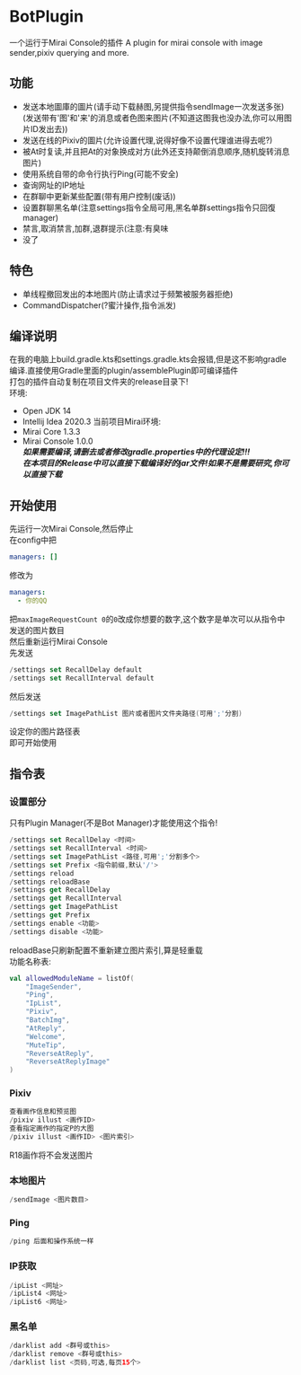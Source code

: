 # BotPlugin
一个运行于Mirai Console的插件
A plugin for mirai console with image sender,pixiv querying and more.
## 功能
* 发送本地圖庫的圖片(请手动下载赫图,另提供指令sendImage一次发送多张)(发送带有'图'和'来'的消息或者色图来图片(不知道这图我也没办法,你可以用图片ID发出去))
* 发送在线的Pixiv的圖片(允许设置代理,说得好像不设置代理谁进得去呢?)
* 被At时复读,并且把At的对象换成对方(此外还支持颠倒消息顺序,随机旋转消息图片)
* 使用系统自带的命令行执行Ping(可能不安全)
* 查询网址的IP地址
* 在群聊中更新某些配置(带有用户控制(废话))
* 设置群聊黑名单(注意settings指令全局可用,黑名单群settings指令只回復manager)
* 禁言,取消禁言,加群,退群提示(注意:有臭味
* 没了
## 特色
* 单线程撤回发出的本地图片(防止请求过于频繁被服务器拒绝)
* CommandDispatcher(?蜜汁操作,指令派发)
## 编译说明
在我的电脑上build.gradle.kts和settings.gradle.kts会报错,但是这不影响gradle编译.直接使用Gradle里面的plugin/assemblePlugin即可编译插件   
打包的插件自动复制在项目文件夹的release目录下!    
环境:
* Open JDK 14
* Intellij Idea 2020.3
当前项目Mirai环境:
* Mirai Core 1.3.3
* Mirai Console 1.0.0   
***如果需要编译,请删去或者修改gradle.properties中的代理设定!!!***   
***在本项目的Release中可以直接下载编译好的jar文件!如果不是需要研究,你可以直接下载***
## 开始使用
先运行一次Mirai Console,然后停止   
在config中把   
```yml
managers: []
```
修改为
```yml
managers:
  - 你的QQ
```
把`maxImageRequestCount 0`的`0`改成你想要的数字,这个数字是单次可以从指令中发送的图片数目    
然后重新运行Mirai Console   
先发送   
```Kotlin
/settings set RecallDelay default
/settings set RecallInterval default
```
然后发送
```Kotlin
/settings set ImagePathList 图片或者图片文件夹路径(可用';'分割)
```
设定你的图片路径表   
即可开始使用   
## 指令表
### 设置部分
只有Plugin Manager(不是Bot Manager)才能使用这个指令!
```Kotlin
/settings set RecallDelay <时间>
/settings set RecallInterval <时间>
/settings set ImagePathList <路径,可用';'分割多个>
/settings set Prefix <指令前缀,默认'/'>
/settings reload
/settings reloadBase
/settings get RecallDelay
/settings get RecallInterval
/settings get ImagePathList
/settings get Prefix
/settings enable <功能>
/settings disable <功能>
```
reloadBase只刷新配置不重新建立图片索引,算是轻重载    
功能名称表:
```Kotlin
val allowedModuleName = listOf(
    "ImageSender",
    "Ping",
    "IpList",
    "Pixiv",
    "BatchImg",
    "AtReply",
    "Welcome",
    "MuteTip",
    "ReverseAtReply",
    "ReverseAtReplyImage"
)
```
### Pixiv
```Kotlin
查看画作信息和预览图
/pixiv illust <画作ID>
查看指定画作的指定P的大图
/pixiv illust <画作ID> <图片索引>
```
R18画作将不会发送图片
### 本地图片
```Kotlin
/sendImage <图片数目>
```
### Ping
```Kotlin
/ping 后面和操作系统一样
```
### IP获取
```Kotlin
/ipList <网址>
/ipList4 <网址>
/ipList6 <网址>
```
### 黑名单
```Kotlin
/darklist add <群号或this>
/darklist remove <群号或this>
/darklist list <页码,可选,每页15个>
```
